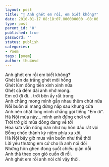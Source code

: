 ```yaml
---
layout: post
title: "🌺 Anh ghét em rồi, em biết không?"
date: 2010-01-17 08:18:07.000000000 -08:00
type: post
parent_id: '0'
published: true
password: ''
status: publish
categories:
- Poem
tags: [poem]
author: thu4nvd
---
```


Anh ghét em rồi em biết không?   
Ghét làn da trắng ghét môi hồng   
Ghét lúm đồng tiền xinh xinh nữa   
Ghét cả đêm dài anh nhớ mong.   
Em cứ đi đi... trời bên ấy rất trong   
Anh chẳng mong mình gần nhau thêm chút nữa   
Nỗi buồn ai mang đứng nấp sau khung cửa   
Anh nén chặt lòng mình chẳng gọi tiếng "Em ơi".   
Hà Nội mùa này... mình anh đứng chơi vơi   
Trời trở gió mùa đông đang về tới   
Hoa sữa vẫn nồng nàn như nụ hôn đầu rất vội   
Bỗng chốc thành kỷ niệm phía xa xôi.   
Hà Nội bây giờ mưa vẫn buồn như thế thôi   
Lời yêu thương em cứ cho là anh nói dối   
Những hờn ghen đong suốt chiều giận dỗi   
Anh thả theo con gió cuốn đi rồi.   
Anh ghét em rồi anh nói chỉ vậy thôi.   

